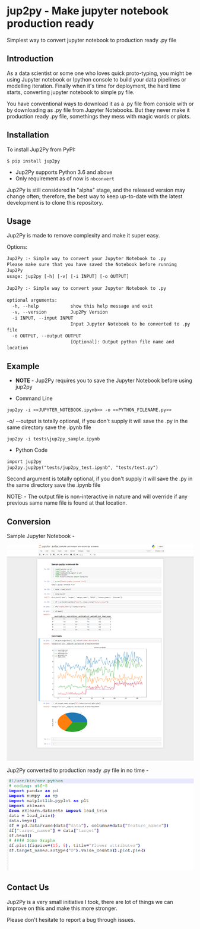 # jup2py - Make jupyter notebook production ready
Simplest way to convert jupyter notebook to production ready .py file

## Introduction

As a data scientist or some one who loves quick proto-typing, you might be using Jupyter notebook or Ipython console to
build your data pipelines or modelling iteration. Finally when it's time for deployment, the hard time starts,
converting jupyter notebook to simple py file.

You have conventional ways to download it as a .py file from console with or by downloading as .py file from Jupyter 
Notebooks. But they never make it production ready .py file, somethings they mess with magic words or plots.

## Installation

To install Jup2Py from PyPI:

```
$ pip install jup2py
```
* Jup2Py supports Python 3.6 and above
* Only requirement as of now is  `nbconvert`

Jup2Py is still considered in "alpha" stage, and the released version may change
often; therefore, the best way to keep up-to-date with the latest development
is to clone this repository.

## Usage
Jup2Py is made to remove complexity and make it super easy.

Options:
````
Jup2Py :- Simple way to convert your Jupyter Notebook to .py
Please make sure that you have saved the Notebook before running Jup2Py
usage: jup2py [-h] [-v] [-i INPUT] [-o OUTPUT]

Jup2Py :- Simple way to convert your Jupyter Notebook to .py

optional arguments:
  -h, --help            show this help message and exit
  -v, --version         Jup2Py Version
  -i INPUT, --input INPUT
                        Input Jupyter Notebook to be converted to .py file
  -o OUTPUT, --output OUTPUT
                        [Optional]: Output python file name and location
````

## Example 

* **NOTE** - Jup2Py requires you to save the Jupyter Notebook before using jup2py

* Command Line
````
jup2py -i <<JUPYTER_NOTEBOOK.ipynb>> -o <<PYTHON_FILENAME.py>>
````

-o/ --output is totally optional, if you don't supply it will save the .py in the same directory save the .ipynb file
````
jup2py -i tests\jup2py_sample.ipynb
````

* Python Code
````
import jup2py
jup2py.jup2py("tests/jup2py_test.ipynb", "tests/test.py")
````

Second argument is totally optional, if you don't supply it will save the .py in the same directory save the .ipynb file

NOTE: - The output file is non-interactive in nature and will override if any previous same name file is found at that location.

## Conversion

Sample Jupyter Notebook -

![Sample Jupyter Notebook](https://raw.githubusercontent.com/shivam-kotwalia/jup2py/master/docs/static/images/Jupyter_sample.png)

Jup2Py converted to production ready .py file in no time -

![Production ready python code](https://raw.githubusercontent.com/shivam-kotwalia/jup2py/master/docs/static/images/Py_sample.png)


## Contact Us

Jup2Py is a very small initiative I took, there are lot of things we can improve on this and make this more stronger.

Please don't hesitate to report a bug through issues.
